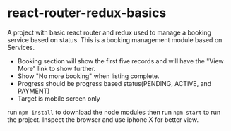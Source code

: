 # react-router-redux-basics
A project with basic react router and redux used to manage a booking service based on status.
This is a booking management module based on Services.
* Booking section will show the first five records and will have the "View More" link to show further.
* Show "No more booking" when listing complete.
* Progress should be progress based status(PENDING, ACTIVE, and PAYMENT)
* Target is mobile screen only

run `npm install` to download the node modules 
then run `npm start` to run the project. Inspect the browser and use iphone X for better view.

